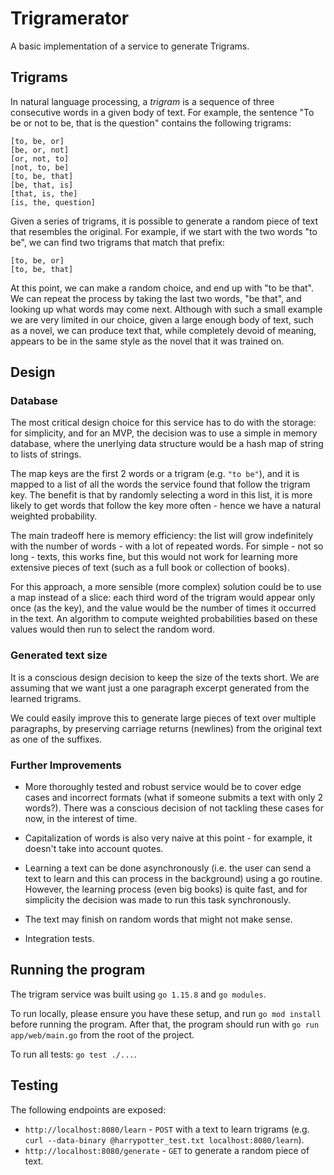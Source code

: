# Trigramerator

A basic implementation of a service to generate Trigrams.

## Trigrams

In natural language processing, a _trigram_ is a sequence of three consecutive words in a given body of text. For example, the sentence "To be or not to be, that is the question" contains the following trigrams:

```
[to, be, or]
[be, or, not]
[or, not, to]
[not, to, be]
[to, be, that]
[be, that, is]
[that, is, the]
[is, the, question]
```

Given a series of trigrams, it is possible to generate a random piece of text that resembles the original. For example, if we start with the two words "to be", we can find two trigrams that match that prefix:

```
[to, be, or]
[to, be, that]
```

At this point, we can make a random choice, and end up with "to be that". We can repeat the process by taking the last two words, "be that", and looking up what words may come next. Although with such a small example we are very limited in our choice, given a large enough body of text, such as a novel, we can produce text that, while completely devoid of meaning, appears to be in the same style as the novel that it was trained on.

## Design

### Database

The most critical design choice for this service has to do with the storage: for simplicity, and for an MVP, the decision was to use a simple in memory database, where the unerlying data 
structure would be a hash map of string to lists of strings. 

The map keys are the first 2 words or a trigram (e.g. `"to be"`), and it is mapped to a list of all the words the service found that follow the trigram key. The benefit is that by randomly selecting a word in this list, it is more likely to get words that follow the key more often - hence we have a natural weighted probability.

The main tradeoff here is memory efficiency: the list will grow indefinitely with the number of words - with a lot of repeated words. For simple - not so long - texts, this works fine, but this would not work for learning more extensive pieces of text (such as a full book or collection of books).

For this approach, a more sensible (more complex) solution could be to use a map instead of a slice: each third word of the trigram would appear only once (as the key), and the value would be the number of times it occurred in the text. An algorithm to compute weighted probabilities based on these values would then run to select the random word.

### Generated text size

It is a conscious design decision to keep the size of the texts short. We are assuming that we want just a one paragraph excerpt generated from the learned trigrams.

We could easily improve this to generate large pieces of text over multiple paragraphs, by preserving carriage returns (newlines) from the original text as one of the suffixes.

### Further Improvements
* More thoroughly tested and robust service would be to cover edge cases and incorrect formats (what if someone submits a text with only 2 words?). There was a conscious decision of not tackling these cases for now, in the interest of time.

* Capitalization of words is also very naive at this point - for example, it doesn't take into account quotes. 

* Learning a text can be done asynchronously (i.e. the user can send a text to learn and this can process in the background) using a go routine. However, the learning process (even big books) is quite fast, and for simplicity the decision was made to run this task synchronously.

* The text may finish on random words that might not make sense.

* Integration tests.

## Running the program

The trigram service was built using `go 1.15.8` and `go modules`.

To run locally, please ensure you have these setup, and run `go mod install` before running the program. After that, the program should run with `go run app/web/main.go` from the root of the project.

To run all tests: `go test ./...`.

## Testing

The following endpoints are exposed:

* `http://localhost:8080/learn` - `POST` with a text to learn trigrams (e.g. `curl --data-binary @harrypotter_test.txt localhost:8080/learn`).
* `http://localhost:8080/generate` - `GET` to generate a random piece of text.